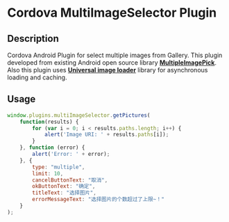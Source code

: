 # Cordova MultiImageSelector Plugin

## Description

Cordova Android Plugin for select multiple images from Gallery. This plugin developed from existing 
Android open source library **[MultipleImagePick](https://github.com/luminousman/MultipleImagePick)**. Also this plugin uses **[Universal image loader](https://github.com/nostra13/Android-Universal-Image-Loader)** library for asynchronous loading and caching. 

## Usage
```javascript
window.plugins.multiImageSelector.getPictures(
    function(results) {
        for (var i = 0; i < results.paths.length; i++) {
            alert('Image URI: ' + results.paths[i]);
        }
    }, function (error) {
        alert('Error: ' + error);
    }, {
        type: "multiple",
        limit: 10,
        cancelButtonText: "取消",
        okButtonText: "确定",
        titleText: "选择图片",
        errorMessageText: "选择图片的个数超过了上限~！"
    }
);
```